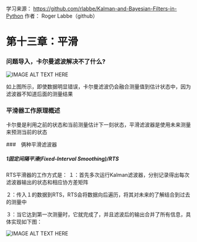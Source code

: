 学习来源：
https://github.com/rlabbe/Kalman-and-Bayesian-Filters-in-Python
作者：
Roger Labbe（github）


# 第十三章：平滑

### 问题导入，卡尔曼滤波解决不了什么?

![IMAGE ALT TEXT HERE](https://github.com/xdwgood/Navigation-and-control/blob/xdwgood-patch-1/160.png)

如上图所示，即使数据明显错误，卡尔曼滤波仍会融合测量值到估计状态中，因为滤波器不知道后面的测量结果

### 平滑器工作原理概述

卡尔曼是利用之前的状态和当前测量估计下一刻状态，平滑滤波器是使用未来测量来预测当前的状态

###　俩种平滑滤波器

##### 1固定间隔平滑(Fixed-Interval Smoothing)/RTS

RTS平滑器的工作方式是：
１：首先多次运行Kalman滤波器，分别记录得出每次滤波器输出的状态和相应协方差矩阵

２：传入１的数据到RTS，RTS会将数据向后遍历，将其对未来的了解结合到过去的测量中

３：当它达到第一次测量时，它就完成了，并且滤波后的输出合并了所有信息，具体实现如下图：

![IMAGE ALT TEXT HERE](https://github.com/xdwgood/Navigation-and-control/blob/xdwgood-patch-1/161.png)
